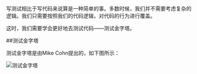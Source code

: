 写测试相比于写代码来说算是一种简单的事。多数时候，我们并不需要考虑复杂的逻辑。我们只需要按照我们的代码逻辑，对代码的行为进行覆盖。

这时，我们需要学会更好地去测试代码——测试金字塔。

##测试金字塔

测试金字塔是由Mike Cohn提出的，如下图所示：

![测试金字塔](./assets/article/images/test-pyramid.png)

